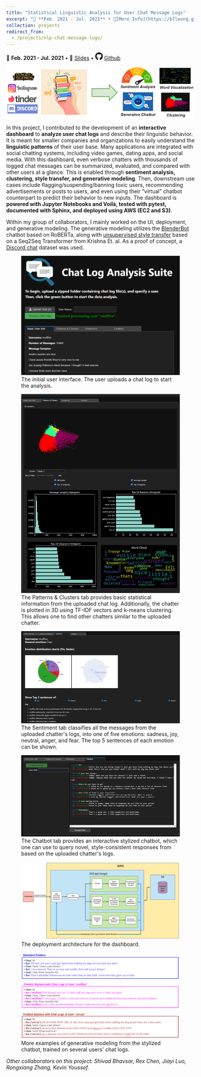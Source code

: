 ```yaml
---
title: "Statistical Linguistic Analysis for User Chat Message Logs"
excerpt: "📅 **Feb. 2021 - Jul. 2021** • 🔎[More Info](https://b7leung.github.io/projects/nlp-chat-message-logs/) • 📰 [Slides](https://docs.google.com/presentation/d/1535V6VRLe-EIapHYMRdnkyu12eVziLMKEp6QLmh0_8M/edit#slide=id.p) <br/> An interactive dashboard to analyze user chat logs and describe their linguistic behavior. NLP transformer models (RoBERTa, GPT-2) are utilized for sentiment analysis, clustering, style transfer, & generative modeling. <br/><img src='/images/nlp_chat_logs_Main_Picture.png'>"
collection: projects
redirect_from: 
  - /projects/nlp-chat-message-logs/
---
```


📅 **Feb. 2021 - Jul. 2021** • 📰 [Slides](https://docs.google.com/presentation/d/1535V6VRLe-EIapHYMRdnkyu12eVziLMKEp6QLmh0_8M/edit#slide=id.p) • <img src="/images/github_icon.png" width="20" height="20"> [Github](https://github.com/b7leung/Chat-Log-Statistical-Linguistic-Analysis)

<img src='/images/nlp_chat_logs_Main_Picture.png'>

In this project, I contributed to the development of an **interactive dashboard** to **analyze user chat logs** and describe their linguistic behavior. It is meant for smaller companies and organizations to easily understand the **linguistic patterns** of their user base. Many applications are integrated with social chatting systems, including video games, dating apps, and social media. With this dashboard, even verbose chatters with thousands of logged chat messages can be summarized, evaluated, and compared with other users at a glance. This is enabled through **sentiment analysis, clustering, style transfer, and generative modeling**. Then, downstream use cases include flagging/suspending/banning toxic users, recommending advertisements or posts to users, and even using their “virtual” chatbot counterpart to predict their behavior to new inputs. The dashboard is **powered with Jupyter Notebooks and Voilà, tested with pytest, documented with Sphinx, and deployed using AWS (EC2 and S3)**.

Within my group of collaborators, I mainly worked on the UI, deployment, and generative modeling. The generative modeling utilizes the [BlenderBot](https://arxiv.org/pdf/2004.13637.pdf) chatbot based on RoBERTa, along with [unsupervised style transfer](https://arxiv.org/pdf/2010.05700.pdf) based on a Seq2Seq Transformer from Krishna Et. al. As a proof of concept, a [Discord chat](https://www.kaggle.com/jef1056/discord-data) dataset was used.

<figure>
  <img src="/images/NLP_suite/nlp_chat_main.png" >
  <figcaption>The initial user interface. The user uploads a chat log to start the analysis.</figcaption>
</figure>

<figure>
  <img src="/images/NLP_suite/nlp_chat_patterns.png" >
  <figcaption>The Patterns & Clusters tab provides basic statistical information from the uploaded chat log. Additionally, the chatter is plotted in 3D using TF-IDF vectors and k-means clustering. This allows one to find other chatters similar to the uploaded chatter.</figcaption>
</figure>

<figure>
  <img src="/images/NLP_suite/nlp_chat_sentiment.png" >
  <figcaption>The Sentiment tab classifies all the messages from the uploaded chatter's logs, into one of five emotions: sadness, joy, neutral, anger, and fear. The top 5 sentences of each emotion can be shown.</figcaption>
</figure>

<figure>
  <img src="/images/NLP_suite/nlp_chat_gen.png" >
  <figcaption>The Chatbot tab provides an interactive stylized chatbot, which one can use to query novel, style-consistent responses from based on the uploaded chatter's logs.</figcaption>
</figure>

<figure>
  <img src="/images/NLP_suite/deployment_arch.png" >
  <figcaption>The deployment architecture for the dashboard.</figcaption>
</figure>

<figure>
  <img src="/images/NLP_suite/example_chat.png" >
  <figcaption>More examples of generative modeling from the stylized chatbot, trained on several users' chat logs.</figcaption>
</figure>

_Other collaborators on this project: Shivad Bhavsar, Rex Chen, Jiayi Luo, Rongxiang Zhang, Kevin Youssef._